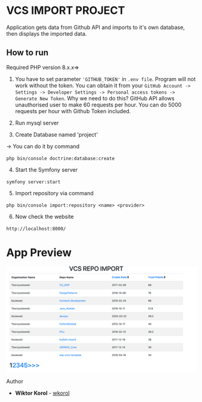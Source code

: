 # VCS IMPORT PROJECT
Application gets data from Github API and imports to it's own database, then displays the imported data.

## How to run
Required PHP version 8.x.x=> 

1. You have to set parameter `'GITHUB_TOKEN'` in `.env file`. Program will not work without the token. You can obtain it from your `GitHub Account -> Settings -> Developer Settings -> Personal access tokens -> Generate New Token`. Why we need to do this? GitHub API allows unauthorised user to make 60 requests per hour. You can do 5000 requests per hour with Github Token included. 

2. Run mysql server

3. Create Database named 'project'

-> You can do it by command

`php bin/console doctrine:database:create`

4. Start the Symfony server

`symfony server:start`

5. Import repository via command

`php bin/console import:repository <name> <provider>`

6. Now check the website

`http://localhost:8000/`

# App Preview

![preview.png](preview.png)

Author
* **Wiktor Korol** - [wkorol](https://github.com/wkorol)

